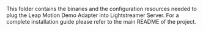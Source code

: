 This folder contains the binaries and the configuration resources needed to plug the Leap Motion Demo Adapter into Lightstreamer Server.
For a complete installation guide please refer to the main README of the project.
